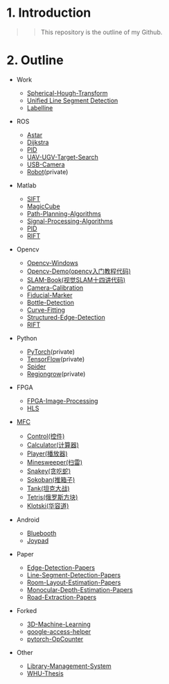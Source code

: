 # 1. Introduction
>>This repository is the outline of my Github.

# 2. Outline
- Work
  - [Spherical-Hough-Transform](https://github.com/lh9171338/Spherical-Hough-Transform)
  - [Unified Line Segment Detection](https://github.com/lh9171338/Unified-Line-Segment-Detection) 
  - [Labelline](https://github.com/lh9171338/Labelline)

- ROS
  - [Astar](https://github.com/lh9171338/Astar)
  - [Dijkstra](https://github.com/lh9171338/Dijkstra)
  - [PID](https://github.com/lh9171338/PID/tree/ROS)
  - [UAV-UGV-Target-Search](https://github.com/lh9171338/UAV-UGV-Target-Search)
  - [USB-Camera](https://github.com/lh9171338/USB-Camera)
  - [Robot](https://github.com/lh9171338/Robot)(private)
  
- Matlab
  - [SIFT](https://github.com/lh9171338/SIFT)
  - [MagicCube](https://github.com/lh9171338/MagicCube)
  - [Path-Planning-Algorithms](https://github.com/lh9171338/Path-Planning-Algorithms)
  - [Signal-Processing-Algorithms](https://github.com/lh9171338/Signal-Processing-Algorithms)
  - [PID](https://github.com/lh9171338/PID/tree/Matlab)
  - [RIFT](https://github.com/lh9171338/RIFT/tree/Matlab)
  
- Opencv
  - [Opencv-Windows](https://github.com/lh9171338/Opencv-Windows)
  - [Opencv-Demo(opencv入门教程代码)](https://github.com/lh9171338/Opencv-Demo.git)  
  - [SLAM-Book(视觉SLAM十四讲代码)](https://github.com/lh9171338/SLAM-Book)
  - [Camera-Calibration](https://github.com/lh9171338/Camera-Calibration)
  - [Fiducial-Marker](https://github.com/lh9171338/Fiducial-Marker)
  - [Bottle-Detection](https://github.com/lh9171338/Bottle-Detection)
  - [Curve-Fitting](https://github.com/lh9171338/Curve-Fitting)
  - [Structured-Edge-Detection](https://github.com/lh9171338/Structured-Edge-Detection)
  - [RIFT](https://github.com/lh9171338/RIFT/tree/Opencv)
  
- Python
  - [PyTorch](https://github.com/lh9171338/PyTorch)(private)
  - [TensorFlow](https://github.com/lh9171338/TensorFlow)(private)
  - [Spider](https://github.com/lh9171338/Spider)
  - [Regiongrow](https://github.com/lh9171338/Regiongrow)(private)
  
- FPGA
  - [FPGA-Image-Processing](https://github.com/lh9171338/FPGA-Image-Processing)
  - [HLS](https://github.com/lh9171338/HLS)
  
- [MFC](https://github.com/lh9171338/MFC)
  - [Control(控件)](https://github.com/lh9171338/MFC/tree/Control)
  - [Calculator(计算器)](https://github.com/lh9171338/MFC/tree/Calculator)
  - [Player(播放器)](https://github.com/lh9171338/MFC/tree/Player)
  - [Minesweeper(扫雷)](https://github.com/lh9171338/MFC/tree/Minesweeper)
  - [Snakey(贪吃蛇)](https://github.com/lh9171338/MFC/tree/Snakey)
  - [Sokoban(推箱子)](https://github.com/lh9171338/MFC/tree/Sokoban)
  - [Tank(坦克大战)](https://github.com/lh9171338/MFC/tree/Tank)
  - [Tetris(俄罗斯方块)](https://github.com/lh9171338/MFC/tree/Tetris)
  - [Klotski(华容道)](https://github.com/lh9171338/MFC/tree/Klotski)

- Android
  - [Bluebooth](https://github.com/lh9171338/Bluetooth)
  - [Joypad](https://github.com/lh9171338/Joypad)  
  
- Paper
  - [Edge-Detection-Papers](https://github.com/lh9171338/Edge-Detection-Papers)
  - [Line-Segment-Detection-Papers](https://github.com/lh9171338/Line-Segment-Detection-Papers)
  - [Room-Layout-Estimation-Papers](https://github.com/lh9171338/Room-Layout-Estimation-Papers)
  - [Monocular-Depth-Estimation-Papers](https://github.com/lh9171338/Monocular-Depth-Estimation-Papers) 
  - [Road-Extraction-Papers](https://github.com/lh9171338/Road-Extraction-Papers)
  
- Forked
  - [3D-Machine-Learning](https://github.com/lh9171338/3D-Machine-Learning)
  - [google-access-helper](https://github.com/lh9171338/google-access-helper)
  - [pytorch-OpCounter](https://github.com/lh9171338/pytorch-OpCounter)  
  
- Other
  - [Library-Management-System](https://github.com/lh9171338/Library-Management-System)
  - [WHU-Thesis](https://github.com/lh9171338/WHU-Thesis)
